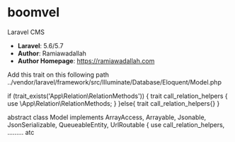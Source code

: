 # boomvel
Laravel CMS

- **Laravel**: 5.6/5.7
- **Author**: Ramiawadallah
- **Author Homepage**: https://ramiawadallah.com



Add this trait on this following path ../vendor/laravel/framework/src/Illuminate/Database/Eloquent/Model.php

if (trait_exists('App\Relation\RelationMethods')) { 
    trait call_relation_helpers {
        use \App\Relation\RelationMethods; 
        } 
    }else{ 
        trait call_relation_helpers{} 
}


abstract class Model implements ArrayAccess, Arrayable, Jsonable, JsonSerializable, QueueableEntity, UrlRoutable
{
    use call_relation_helpers,
    ......... atc